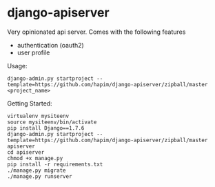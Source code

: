# django-apiserver

Very opinionated api server. Comes with the following features 
   * authentication (oauth2)
   * user profile

Usage:

```
django-admin.py startproject --template=https://github.com/hapim/django-apiserver/zipball/master <project_name>
```

Getting Started:

```
virtualenv mysiteenv
source mysiteenv/bin/activate
pip install Django==1.7.6
django-admin.py startproject --template=https://github.com/hapim/django-apiserver/zipball/master apiserver
cd apiserver
chmod +x manage.py
pip install -r requirements.txt
./manage.py migrate
./manage.py runserver
```
